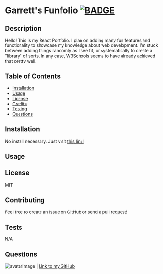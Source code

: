 # Garrett's Funfolio [![BADGE](https://img.shields.io/badge/License%3A-MIT-blue)](https://img.shields.io/badge/License%3A-MIT-blue)
## Description
Hello! This is my React Portfolio. I plan on adding many fun features and functionality to showcase my knowledge about web development. I'm stuck between adding things randomly as I see fit, or systematically to create a "library" of sorts. In any case, W3Schools seems to have already achieved that pretty well.
## Table of Contents
* [Installation](#installation)
* [Usage](#usage)
* [License](#license)
* [Credits](#contributing)
* [Testing](#tests)
* [Questions](#questions)
## Installation
No install necessary. Just visit [this link!](https://fruityvegetables.github.io/reactPortfolio/)
## Usage

## License
MIT
## Contributing
Feel free to create an issue on GitHub or send a pull request!
## Tests
N/A
## Questions
![avatarImage](https://avatars1.githubusercontent.com/u/32282285?v=4) | [Link to my GitHub](https://github.com/fruityvegetables)